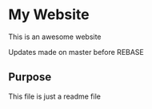# My Website

This is an awesome website

Updates made on master before REBASE

## Purpose

This file is just a readme file
